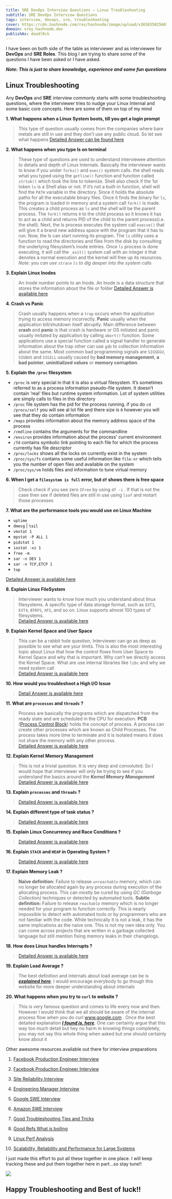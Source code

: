 ```yaml
---
title: SRE DevOps Interview Questions — Linux Troubleshooting
subtitle: SRE DevOps Interview Questions
tags: interview, devops, sre, troubleshooting
cover: https://cdn.hashnode.com/res/hashnode/image/upload/v1658350256075/Qe6ZpmMxX.png?auto=compress
domain: sroy.hashnode.dev
publishAs: deadl0ck
---
```


I have been on both side of the table as interviewer and as interviewee for **DevOps** and **SRE Roles**. This blog I am trying to share some of the questions I have been asked or I have asked.

_**Note: This is just to share knowledge, experience and some fun questions**_

## Linux Troubleshooting

Any **DevOps** and **SRE** interview commonly starts with some troubleshooting questions, where the interviewer tries to nudge your Linux Internal and some basic core concepts. Here are some of them on top of my mind

**1. What happens when a Linux System boots, till you get a login prompt**
>  This type of question usually comes from the companies where bare metals are still in use and they don’t use any public cloud. So let see what happens
> [Detailed Answer can be found here](https://opensource.com/article/17/2/linux-boot-and-startup)

**2. What happens when you type ls on terminal**
>  These type of questions are used to understand interviewee attention to details and depth of Linux Internals. Basically the interviewer wants to know if you under `forks()` and `exec()` system calls.
>  the shell reads what you typed using the `getline()` function and function called `strtok()` which took the line to tokenize. Shell also check if the 1st token `ls` is a Shell alias or not. If it’s not a built-in function, shell will find the `PATH` variable in the directory. Since it holds the absolute paths for all the executable binary files. Once it finds the binary for `ls`, the program is loaded in memory and a system call `fork()` is made. This creates a child process as `ls` and the shell will be the parent process. The `fork()` returns `0` to the child process so it knows it has to act as a child and returns PID of the child to the parent process(i.e. the shell).
>  Next, the ls process executes the system call `execve()` that will give it a brand new address space with the program that it has to run. Now, the ls can start running its program. The `ls` utility uses a function to read the directories and files from the disk by consulting the underlying filesystem’s inode entries.
>  Once `ls` process is done executing, it will call the `_exit()` system call with an integer `0` that denotes a normal execution and the kernel will free up its resources.
>  _Note: you can use `strace` `ls` to dig deeper into the system calls_

**3. Explain Linux Inodes**
>  An Inode number points to an Inode. An Inode is a data structure that stores the information about the file or folder
>  [Detailed Answer is available here](https://www.thegeekstuff.com/2012/01/linux-inodes)

**4. Crash vs Panic**
>  Crash usually happens when a `trap` occurs when the application trying to access memory incorrectly. **Panic** usually when the application kill/shutdown itself abruptly. Main difference between **crash** and **panic** is that crash is hardware or OS initiated and panic usually imitated by application by calling `abort()` function. Some applications use a special function called a signal handler to generate information about the trap other can use `gdb` to collection information about the same.
>  Most common bad programming signals are `SIGSEGV`, `SIGBUS` and `SIGILL` usually caused by **bad memory management**, **a bad pointer**, **uninitialized values** or **memory corruption**.

**5. Explain the `/proc` filesystem**
>
- `/proc` is very special in that it is also a virtual filesystem. It’s sometimes referred to as a process information pseudo-file system. It doesn’t contain ‘real’ files but runtime system information. Lot of system utilities are simply calls to files in this directory
- `/proc` file system has the pid for the process running. if you do `cd /procs/self` you will see al lot file and there size is `0` however you will see that they do contain information
- `/maps` provides information about the memory address space of the process
- `/cmdline` contains the arguments for the commandline
- `/environ` provides information about the process' current environment
- `/fd` contains symbolic link pointing to each file for which the process currently has file descriptor
- `/proc/locks` shows all the locks on currently exist in the system
- `/proc/sys/fs` contains some useful information like `file-nr` which tells you the number of open files and available on the system
- `/proc/sys/vm` holds files and information to tune virtual memory

**6. When I get a `filesystem is full` error, but `df` shows there is free space**
>  Check check if you see zero `IFree` by using `df -i` . If that is not the case then see if deleted files are still in use using `lsof` and restart those processes

**7. What are the performance tools you would use on Linux Machine**
>
- `uptime`  
- `dmesg` | `tail`  
- `vmstat 1`  
- `mpstat -P ALL 1`  
- `pidstat 1`  
- `iostat -xz 1`  
- `free -m`  
- `sar -n DEV 1`  
- `sar -n TCP,ETCP 1`  
- `top`  

[Detailed Answer is available here](https://netflixtechblog.com/linux-performance-analysis-in-60-000-milliseconds-accc10403c55)

**8. Explain Linux FileSystem**
>  Interviewer wants to know how much you understand about linux filesystems. A specific type of data storage format, such as `EXT3`, `EXT4`, `BTRFS`, `XFS`, and so on. Linux supports almost 100 types of filesystems.  
>  [Detailed Answer is available here](https://opensource.com/life/16/10/introduction-linux-filesystems)

**9. Explain Kernel Space and User Space**
>  This can be a rabbit hole question, Interviewer can go as deep as possible to see what are your limits. This is also the most interesting topic about Linux that how the control flows from User Space to Kernel Space and why that is important. Why can’t we directly access the Kernel Space. What are use internal libraries like `libc` and why we need system call  
>  [Detailed Answer is available here](https://learnlinuxconcepts.blogspot.com/2014/02/kernel-space-and-user-space.html)

**10. How would you troubleshoot a High I/O Issue**
>  [Detail Answer is available here](https://www.howtouselinux.com/post/troubleshoot-high-iowait-issue-on-linux-system)

**11. What are `processes` and `threads` ?**
>  Process are basically the programs which are dispatched from the ready state and are scheduled in the CPU for execution. **PCB** ([Process Control Block](https://www.geeksforgeeks.org/process-table-and-process-control-block-pcb/)) holds the concept of process. A process can create other processes which are known as Child Processes. The process takes more time to terminate and it is isolated means it does not share the memory with any other process.  
>  [Detailed Answer is available here](https://learnlinuxconcepts.blogspot.com/2014/03/process-management.html)

**12. Explain Kernel Memory Management**
>  This is not a trivial question. It is very deep and convoluted. So I would hope that interviewer will only be trying to see if you understand the basics around the _**Kernel Memory Management**_  
>  [Detailed Answer is available here](https://linux-kernel-labs.github.io/refs/heads/master/lectures/memory-management.html)

**13. Explain `processes` and `threads` ?**
>  [Detailed Answer is available here](https://labuladong.gitbook.io/algo-en/v.-common-knowledge/linuxprocess)

**14. Explain different type of task status ?**
>  [Detailed Answer is available here](https://linux-kernel-labs.github.io/refs/heads/master/lectures/processes.html#blocking-and-waking-up-tasks)

**15. Explain Linux Concurrency and Race Conditions ?**
>  [Detailed Answer is available here](https://learnlinuxconcepts.blogspot.com/2014/07/concurrency-and-race-conditions.html)

**16. Explain `STACK` and `HEAP` in Operating System ?**
>  [Detailed Answer is available here](https://learnlinuxconcepts.blogspot.com/2014/02/stack-and-heap.html)

**17. Explain Memory Leak ?**
>  **Naive definition:** Failure to release _`unreachable`_ memory, which can no longer be allocated again by any process during execution of the allocating process. This can mostly be cured by using _GC (Garbage Collection)_ techniques or detected by automated tools.
>  **Subtle definition:** Failure to release _`reachable`_ memory which is no longer needed for your program to function correctly. This is nearly impossible to detect with automated tools or by programmers who are not familiar with the code. While technically it is not a leak, it has the same implications as the naive one. This is not my own idea only. You can come across projects that are written in a garbage collected language but still mention fixing memory leaks in their changelogs.

**18. How does Linux handles Interrupts ?**
>  [Detailed Answer is available here](https://linux-kernel-labs.github.io/refs/heads/master/lectures/interrupts.html)

**19. Explain Load Average ?**
>  The best definition and internals about load average can be is _**[explained here](https://www.brendangregg.com/blog/2017-08-08/linux-load-averages.html)**_. I would encourage everybody to go though this website for more deeper understanding about internals

**20. What happens when you try to `curl` to website ?**
>  This is very famous question and comes to life every now and then. However I would think that we all should be aware of the internal process flow when you do curl www.google.com . Once the best detailed explanation _**[I found is, here](https://github.com/alex/what-happens-when)**_. One can certainly argue that this way too much detail but hey no harm in knowing things completely, you may not say this whole thing when asked but one should certainly know about it

Other awesome resources available out there for interview preparations

 1. [Facebook Production Engineer Interview](https://azalio.wordpress.com/2016/05/29/facebook-production-engineer/)

 2. [Facebook Production Engineer Interview](https://github.com/krishnaramb/FB_Prep/wiki/linkedin)

 3. [Site Reliability Interview](https://yumminhuang.github.io/note/sreinterview/)

 4. [Engineering Manager Interview](https://docs.google.com/document/d/1ckl5roGhYkZAEBfaJHZT_-80upmhfzBZWAGmXvPJd3U/edit#)

 5. [Google SWE Interview](https://igotanoffer.com/blogs/tech/google-software-engineer-interview)

 6. [Amazon SWE Interview](https://igotanoffer.com/blogs/tech/amazon-software-development-engineer-interview)

 7. [Good Troubleshooting Tips and Tricks](https://www.bogotobogo.com/DevOps/DevOps-Sys-Admin-Interview-Questions-Trouble-Shooting-Slow-Application-Performance-BottleNecks-Leaks.php)

 8. [Good Refs What is boiling](https://docs.google.com/spreadsheets/d/1O_qwBKEESxXos-4auFjiU56RemuF2Fic--Mm7ABPvHA/edit#gid=0)

 9. [Linux Perf Analysis](https://www.brendangregg.com/Articles/Netflix_Linux_Perf_Analysis_60s.pdf)

 10. [Scalability, Reliability and Performance for Large Systems](https://github.com/binhnguyennus/awesome-scalability)

I just made this effort to put all these together in one place. I will keep tracking these and put them together here in part…so stay tune!!

![](https://github.com/kodelint/blog-images/raw/main/common/interview02.png)

## Happy Troubleshooting and Best of luck!!
